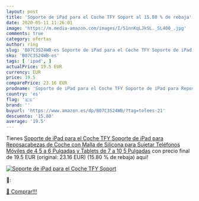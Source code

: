 ```yaml
---
layout: post
title: 'Soporte de iPad para el Coche TFY Soport al 15.80 % de rebaja'
date: 2020-05-11 11:26:01
image: 'https://m.media-amazon.com/images/I/51nnKqLJkSL._SL400_.jpg'
comments: true
category: ofertas
author: ring
slug: 'B07C3S24WB-es Soporte de iPad para el Coche TFY Soporte de iPad para...'
sku: 'B07C3S24WB-es'
tags: [ 'ipad', ]
actualPrice: 19.5 EUR
currency: EUR
price: 19.5
comparePrice: 23.16 EUR
prodname: 'Soporte de iPad para el Coche TFY Soporte de iPad para Reposacabezas de Coche con Malla de Silicona para Sujetar Teléfonos Móviles de 4 5 a 6 Pulgadas y Tablets de 7 a 10 5 Pulgadas'
country: 'es'
flag: '🇪🇸'
brand: ''
buyurl: 'https://www.amazon.es/dp/B07C3S24WB/?tag=tolees-21'
descuento: '15.80'
average: '19.5'
---
```


Tienes [Soporte de iPad para el Coche TFY Soporte de iPad para Reposacabezas de Coche con Malla de Silicona para Sujetar Teléfonos Móviles de 4 5 a 6 Pulgadas y Tablets de 7 a 10 5 Pulgadas](https://www.amazon.es/dp/B07C3S24WB/?tag=tolees-21) con precio final de  19.5 EUR (original: 23.16 EUR) (15.80 %  de rebaja) aqui!

[![Soporte de iPad para el Coche TFY Soport](https://m.media-amazon.com/images/I/51nnKqLJkSL._SL400_.jpg)](https://www.amazon.es/dp/B07C3S24WB/?tag=tolees-21)

🔎:


[🛒 Comprar!!!](https://www.amazon.es/dp/B07C3S24WB/?tag=tolees-21)
